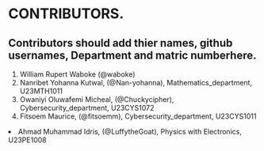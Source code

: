 # CONTRIBUTORS.
## Contributors should add thier names, github usernames, Department and matric numberhere.
<ol>
<li>William Rupert Waboke (@waboke)
<li>Nanribet Yohanna Kutwal, (@Nan-yohanna), Mathematics_department, U23MTH1011</li>
<li>Owaniyi Oluwafemi Micheal, (@Chuckycipher), Cybersecurity_department, U23CYS1072</li>
<li>Fitsoem Maurice, (@fitsoemm), Cybersecurity_department, U23CYS1011</li>
</ol>
<li>Ahmad Muhammad Idris, (@LuffytheGoat), Physics with Electronics, U23PE1008</li>
